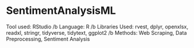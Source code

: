# SentimentAnalysisML
Tool used: RStudio /b
Language: R /b
Libraries Used: rvest, dplyr, openxlsx, readxl, stringr, tidyverse, tidytext, ggplot2 /b
Methods: Web Scraping, Data Preprocessing, Sentiment Analysis

